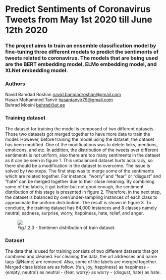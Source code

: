 # Predict Sentiments of Coronavirus Tweets from May 1st 2020 till June 12th 2020

### The project aims to train an ensemble classification model by fine-tuning three different models to predict the sentiments of tweets related to coronavirus. The models that are being used are the BERT embedding model, ELMo embedding model, and XLNet embedding model.

### Authors
Navid Bamdad Roshan     navid.bamdadroshan@gmail.com<br>
Hasan Mohammed Tanvir   hasantanvir79@gmail.com<br>
Behrad Moeini           behrad@ut.ee<br>


### Training dataset
The dataset for training the model is composed of two different datasets. Those two datasets got merged together to have more data to train the model. However, before training the model using the dataset, the dataset has been modified. One of the modifications was to delete links, mentions, emoticons, and etc. In addition, the distribution of the tweets over different sentiments is not uniform, also there are too many sentiments in the dataset as it can be seen in figure 1. This unbalanced dataset hurts accuracy, so there should be a modification in the dataset to overcome. The issue is solved by two steps. The first step was to merge some of the sentiments which are related together. For instance, “worry” and “fear” or “disgust” and “hate” can be merged together due to their close meaning. By combining some of the labels, it got better but not good enough, the sentiment distribution of this stage is presented in figure 2. Therefore, in the next step, the dataset is balanced by over/under-sampling instances of each class to approximate the uniform distribution. The result is shown in figure 3. To conclude, the training dataset has 64,000 instances and 8 classes namely neutral, sadness, surprise, worry, happiness, hate, relief, and anger.

<figure>
  <img src="https://github.com/navid-bamdad-roshan/Neural-Networks-Project/blob/master/Presentation/fig%20merged%201-2-3.png">
  <figcaption>Fig.1,2,3 - Sentimen distribution of train dataset.</figcaption>
</figure>



### Dataset
The data that is used for training consists of two different datasets that got combined and cleaned.
For cleaning the data, the url addresses and name tags (@Name) are removed.
Also, some of the labels are merged together. Merged class lables are as follow. {fun, joy, happiness} as happiness - {empty, neutral} as neutral - {fear, worry} as worry - {disgust, hate} as hate.
